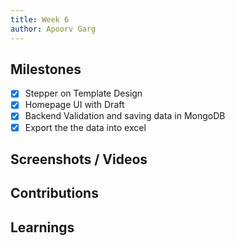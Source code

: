 ```yaml
---
title: Week 6
author: Apoorv Garg
---
```


## Milestones
- [x] Stepper on Template Design
- [x] Homepage UI with Draft
- [x] Backend Validation and saving data in MongoDB
- [x] Export the the data into excel

## Screenshots / Videos 

## Contributions

## Learnings
